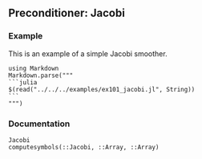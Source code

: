 ## Preconditioner: Jacobi

### Example

This is an example of a simple Jacobi smoother.

````@eval
using Markdown
Markdown.parse("""
```julia
$(read("../../../examples/ex101_jacobi.jl", String))
```
""")
````

### Documentation

```@docs
Jacobi
computesymbols(::Jacobi, ::Array, ::Array)
```
